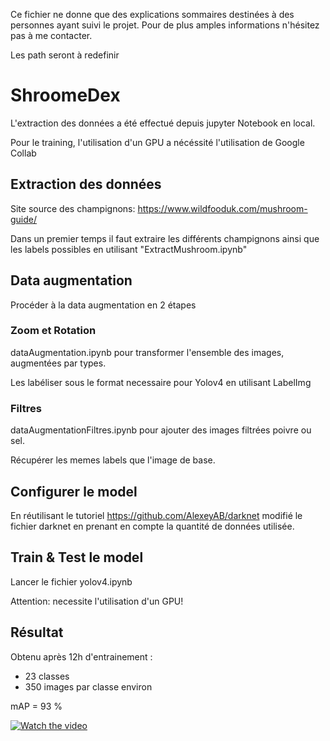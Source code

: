 Ce fichier ne donne que des explications sommaires destinées à des personnes ayant suivi le projet. Pour de plus amples informations n'hésitez pas à me contacter.

Les path seront à redefinir

# ShroomeDex

L'extraction des données a été effectué depuis jupyter Notebook en local. 

Pour le training, l'utilisation d'un GPU a nécéssité l'utilisation de Google Collab

## Extraction des données 

Site source des champignons: https://www.wildfooduk.com/mushroom-guide/

Dans un premier temps il faut extraire les différents champignons ainsi que les labels possibles en utilisant "ExtractMushroom.ipynb"

## Data augmentation

Procéder à la data augmentation en 2 étapes

### Zoom et Rotation

dataAugmentation.ipynb pour transformer l'ensemble des images, augmentées par types.

Les labéliser sous le format necessaire pour Yolov4 en utilisant LabelImg

### Filtres

dataAugmentationFiltres.ipynb pour ajouter des images filtrées poivre ou sel.

Récupérer les memes labels que l'image de base.

## Configurer le model

En réutilisant le tutoriel https://github.com/AlexeyAB/darknet modifié le fichier darknet en prenant en compte la quantité de données utilisée.

## Train & Test le model

Lancer le fichier yolov4.ipynb

Attention: necessite l'utilisation d'un GPU!

## Résultat

Obtenu après 12h d'entrainement :
 - 23 classes
 - 350 images par classe environ
 
 mAP = 93 %

[![Watch the video](https://img.youtube.com/vi/Au9C15fEU8U/maxresdefault.jpg)](https://youtu.be/Au9C15fEU8U)

